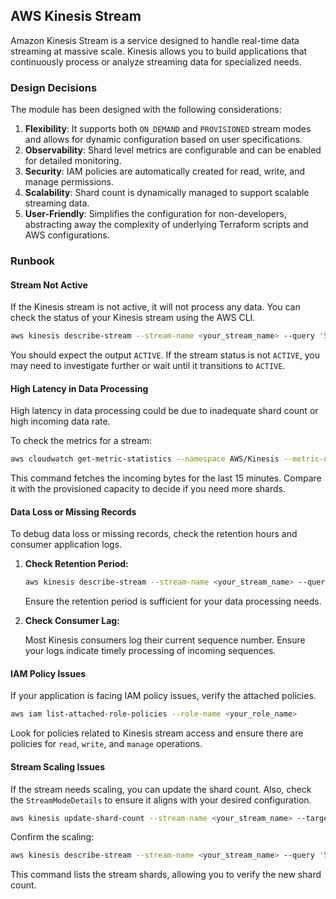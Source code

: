 ## AWS Kinesis Stream

Amazon Kinesis Stream is a service designed to handle real-time data streaming at massive scale. Kinesis allows you to build applications that continuously process or analyze streaming data for specialized needs.

### Design Decisions

The module has been designed with the following considerations:

1. **Flexibility**: It supports both `ON_DEMAND` and `PROVISIONED` stream modes and allows for dynamic configuration based on user specifications.
2. **Observability**: Shard level metrics are configurable and can be enabled for detailed monitoring.
3. **Security**: IAM policies are automatically created for read, write, and manage permissions.
4. **Scalability**: Shard count is dynamically managed to support scalable streaming data.
5. **User-Friendly**: Simplifies the configuration for non-developers, abstracting away the complexity of underlying Terraform scripts and AWS configurations.

### Runbook

#### Stream Not Active

If the Kinesis stream is not active, it will not process any data. You can check the status of your Kinesis stream using the AWS CLI.

```sh
aws kinesis describe-stream --stream-name <your_stream_name> --query 'StreamDescription.StreamStatus'
```

You should expect the output `ACTIVE`. If the stream status is not `ACTIVE`, you may need to investigate further or wait until it transitions to `ACTIVE`.

#### High Latency in Data Processing

High latency in data processing could be due to inadequate shard count or high incoming data rate.

To check the metrics for a stream:

```sh
aws cloudwatch get-metric-statistics --namespace AWS/Kinesis --metric-name IncomingBytes --dimensions Name=StreamName,Value=<your_stream_name> --start-time $(date -u -d '15 minutes ago' +%FT%TZ) --end-time $(date -u +%FT%TZ) --period 60 --statistics Sum
```

This command fetches the incoming bytes for the last 15 minutes. Compare it with the provisioned capacity to decide if you need more shards.

#### Data Loss or Missing Records

To debug data loss or missing records, check the retention hours and consumer application logs.

1. **Check Retention Period:**

    ```sh
    aws kinesis describe-stream --stream-name <your_stream_name> --query 'StreamDescription.RetentionPeriodHours'
    ```

    Ensure the retention period is sufficient for your data processing needs.

2. **Check Consumer Lag:**

    Most Kinesis consumers log their current sequence number. Ensure your logs indicate timely processing of incoming sequences.

#### IAM Policy Issues

If your application is facing IAM policy issues, verify the attached policies.

```sh
aws iam list-attached-role-policies --role-name <your_role_name>
```

Look for policies related to Kinesis stream access and ensure there are policies for `read`, `write`, and `manage` operations.

#### Stream Scaling Issues

If the stream needs scaling, you can update the shard count. Also, check the `StreamModeDetails` to ensure it aligns with your desired configuration.

```sh
aws kinesis update-shard-count --stream-name <your_stream_name> --target-shard-count <desired_shard_count>
```

Confirm the scaling:
```sh
aws kinesis describe-stream --stream-name <your_stream_name> --query 'StreamDescription.Shards'
```

This command lists the stream shards, allowing you to verify the new shard count.

